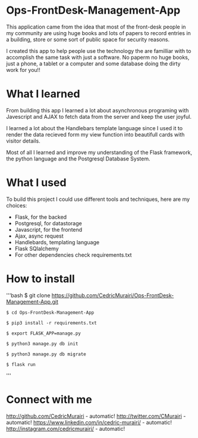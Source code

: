 # Ops-FrontDesk-Management-App

This application came from the idea that most of the front-desk people in my community are using huge books and lots of papers to record entries in a building, store or some sort of public space for security reasons.

I created this app to help people use the technology the are familliar with to accomplish the same task with just a software. No paperm no huge books, just a phone, a tablet or a computer and some database doing the dirty work for you!!

# What I learned

From building this app I learned a lot about asynchronous programing with Javescript and AJAX to fetch data from the server and keep the user joyful.

I learned a lot about the Handlebars template language since I used it to render the data recieved form my view function into beautifull cards with visitor details.

Most of all I learned and improve my understanding of the Flask framework, the python language and the Postgresql Database System.

# What I used

To build this project I could use different tools and techniques, here are my choices:

* Flask, for the backed
* Postgresql, for datastorage
* Javascript, for the frontend
* Ajax, async request
* Handlebards, templating language
* Flask SQlalchemy
* For other dependencies check requirements.txt

# How to install

'''bash
	$ git clone https://github.com/CedricMurairi/Ops-FrontDesk-Management-App.git

	$ cd Ops-FrontDesk-Management-App

	$ pip3 install -r requirements.txt

	$ export FLASK_APP=manage.py

	$ python3 manage.py db init

	$ python3 manage.py db migrate

	$ flask run
'''

# Connect with me

http://github.com/CedricMurairi - automatic! http://twitter.com/CMurairi - automatic! https://www.linkedin.com/in/cedric-murairi/ - automatic! http://instagram.com/cedricmurairi/ - automatic!
